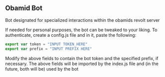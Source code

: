 Obamid Bot
---
Bot designated for specialized interactions within the obamids revolt server

If needed for personal purposes, the bot can be tweaked to your liking.
To authenticate, create a config.js file and in it, paste the following:

```js
export var token = "INPUT TOKEN_HERE"
export var prefix = "INPUT PREFIX HERE"
```

Modify the above fields to contain the bot token and the specified prefix, if necessary.
The above fields will be imported by the index.js file and (in the future, both will be) used by the bot
